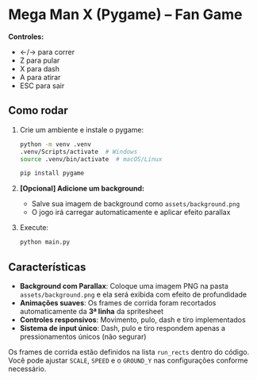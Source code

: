 # Mega Man X (Pygame) – Fan Game

**Controles:** 
- ←/→ para correr
- Z para pular
- X para dash 
- A para atirar
- ESC para sair

## Como rodar
1. Crie um ambiente e instale o pygame:
   ```bash
   python -m venv .venv
   .venv/Scripts/activate  # Windows
   source .venv/bin/activate  # macOS/Linux

   pip install pygame
   ```

2. **[Opcional] Adicione um background:**
   - Salve sua imagem de background como `assets/background.png`
   - O jogo irá carregar automaticamente e aplicar efeito parallax

3. Execute:
   ```bash
   python main.py
   ```

## Características
- **Background com Parallax**: Coloque uma imagem PNG na pasta `assets/background.png` e ela será exibida com efeito de profundidade
- **Animações suaves**: Os frames de corrida foram recortados automaticamente da **3ª linha** da spritesheet
- **Controles responsivos**: Movimento, pulo, dash e tiro implementados
- **Sistema de input único**: Dash, pulo e tiro respondem apenas a pressionamentos únicos (não segurar)

Os frames de corrida estão definidos na lista `run_rects` dentro do código.
Você pode ajustar `SCALE`, `SPEED` e o `GROUND_Y` nas configurações conforme necessário.
